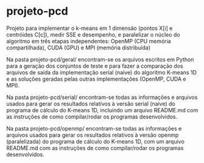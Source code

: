 # projeto-pcd
Projeto para implementar o k-means em 1 dimensão (pontos X[i] e centróides C[c]), medir SSE e desempenho, e paralelizar o núcleo do algoritmo em três etapas independentes:  OpenMP (CPU memória compartilhada), CUDA (GPU) e MPI (memória distribuída)

Na pasta projeto-pcd/geral/ encontram-se os arquivos escritos em Python para a geração dos conjuntos de teste e para fazer a comparação dos arquivos de saída da implementação serial (naive) do algoritmo K-means 1D e as soluções geradas pelas outras implementações (OpenMP, CUDA e MPI).

Na pasta projeto-pcd/serial/ encontram-se todas as informações e arquivos usados para gerar os resultados relativos à versão serial (naive) do programa de cálculo do K-means 1D, incluindo um arquivo README.md com as instruções de como compilar/rodar os programas desenvolvidos.

Na pasta projeto-pcd/openmp/ encontram-se todas as informações e arquivos usados para gerar os resultados relativos à versão openmp (paralelizada) do programa de cálculo do K-means 1D, com um arquivo README.md com as instruções de como compilar/rodar os programas desenvolvidos.
